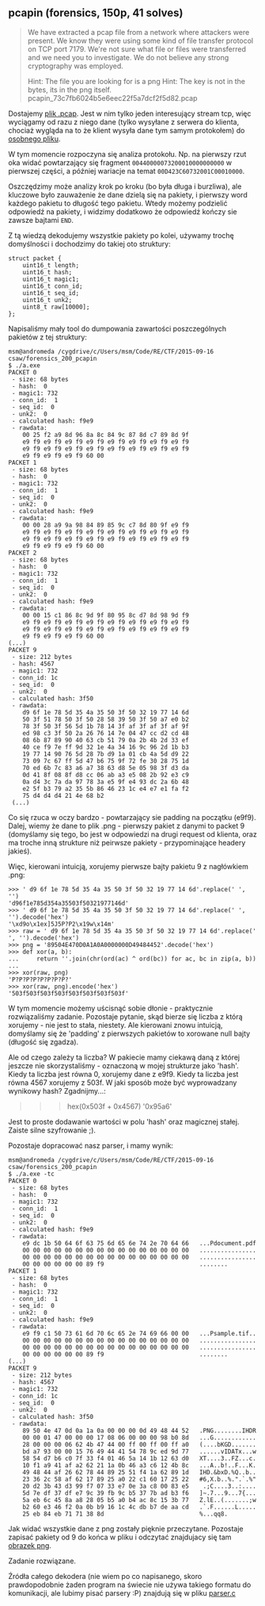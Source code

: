 ## pcapin (forensics, 150p, 41 solves)

> We have extracted a pcap file from a network where attackers were present. We know they were using some kind of file transfer protocol on TCP port 7179. We're not sure what file or files were transferred and we need you to investigate. We do not believe any strong cryptography was employed.
> 
> Hint: The file you are looking for is a png
> Hint: The key is not in the bytes, its in the png itself.
> pcapin_73c7fb6024b5e6eec22f5a7dcf2f5d82.pcap

Dostajemy [plik .pcap](pcapin.pcap). Jest w nim tylko jeden interesujący stream tcp, więc wyciągamy od razu z niego dane (tylko wysyłane z serwera do klienta, chociaż wygląda na to że klient wysyła dane tym samym protokołem) do [osobnego pliku](rawdata.bin).

W tym momencie rozpoczyna się analiza protokołu. Np. na pierwszy rzut oka widać powtarzający się fragment `00440000073200010000000000` w pierwszej części, a później wariacje na temat `00D423C60732001C00010000`.

Oszczędzimy może analizy krok po kroku (bo była długa i burzliwa), ale kluczowe było zauważenie że dane dzielą się na pakiety, i pierwszy word każdego pakietu to długość tego pakietu. Wtedy możemy podzielić odpowiedź na pakiety, i widzimy dodatkowo że odpowiedź kończy sie zawsze bajtami `END`.

Z tą wiedzą dekodujemy wszystkie pakiety po kolei, używamy trochę domyślności i dochodzimy do takiej oto struktury:

    struct packet {
        uint16_t length;
        uint16_t hash;
        uint16_t magic1;
        uint16_t conn_id;
        uint16_t seq_id;
        uint16_t unk2;
        uint8_t raw[10000];
    };

Napisaliśmy mały tool do dumpowania zawartości poszczególnych pakietów z tej struktury:

    msm@andromeda /cygdrive/c/Users/msm/Code/RE/CTF/2015-09-16 csaw/forensics_200_pcapin
    $ ./a.exe
    PACKET 0
     - size: 68 bytes
     - hash:  0
     - magic1: 732
     - conn_id:  1
     - seq_id:  0
     - unk2:  0
     - calculated hash: f9e9
     - rawdata:
        00 25 f2 a9 8d 96 8a 8c 84 9c 87 8d c7 89 8d 9f
        e9 f9 e9 f9 e9 f9 e9 f9 e9 f9 e9 f9 e9 f9 e9 f9
        e9 f9 e9 f9 e9 f9 e9 f9 e9 f9 e9 f9 e9 f9 e9 f9
        e9 f9 e9 f9 e9 f9 60 00
    PACKET 1
     - size: 68 bytes
     - hash:  0
     - magic1: 732
     - conn_id:  1
     - seq_id:  0
     - unk2:  0
     - calculated hash: f9e9
     - rawdata:
        00 00 28 a9 9a 98 84 89 85 9c c7 8d 80 9f e9 f9
        e9 f9 e9 f9 e9 f9 e9 f9 e9 f9 e9 f9 e9 f9 e9 f9
        e9 f9 e9 f9 e9 f9 e9 f9 e9 f9 e9 f9 e9 f9 e9 f9
        e9 f9 e9 f9 e9 f9 60 00
    PACKET 2
     - size: 68 bytes
     - hash:  0
     - magic1: 732
     - conn_id:  1
     - seq_id:  0
     - unk2:  0
     - calculated hash: f9e9
     - rawdata:
        00 00 15 c1 86 8c 9d 9f 80 95 8c d7 8d 98 9d f9
        e9 f9 e9 f9 e9 f9 e9 f9 e9 f9 e9 f9 e9 f9 e9 f9
        e9 f9 e9 f9 e9 f9 e9 f9 e9 f9 e9 f9 e9 f9 e9 f9
        e9 f9 e9 f9 e9 f9 60 00
    (...)
    PACKET 9
     - size: 212 bytes
     - hash: 4567
     - magic1: 732
     - conn_id: 1c
     - seq_id:  0
     - unk2:  0
     - calculated hash: 3f50
     - rawdata:
        d9 6f 1e 78 5d 35 4a 35 50 3f 50 32 19 77 14 6d
        50 3f 51 78 50 3f 50 28 58 39 50 3f 50 a7 e0 b2
        78 3f 50 3f 56 5d 1b 78 14 3f af 3f af 3f af 9f
        ed 98 c3 3f 50 2a 26 76 14 7e 04 47 cc d2 cd 48
        08 6b 87 89 90 40 63 cb 51 79 0a 2b 4b 2d 33 ef
        40 ce f9 7e ff 9d 32 1e 4a 34 16 9c 96 2d 1b b3
        19 77 14 90 76 5d 28 7b d9 1a 01 cb 4a 5d d9 22
        73 09 7c 67 ff 5d 47 b6 75 9f 72 fe 30 28 75 1d
        70 ed 6b 7c 83 a6 a7 38 63 d8 5e 05 98 3f d3 da
        0d 41 8f 08 8f d8 cc 06 ab a3 e5 08 2b 92 e3 c9
        0a d4 3c 7a da 97 78 3a e5 9f e4 93 dc 2a 6b 48
        e2 5f b3 79 a2 35 5b 86 46 23 1c e4 e7 e1 fa f2
        75 d4 d4 d4 21 4e 68 b2
     (...)

Co się rzuca w oczy bardzo - powtarzający sie padding na początku (e9f9). Dalej, wiemy że dane to plik .png - pierwszy pakiet z danymi to packet 9 (domyślamy się tego, bo jest w odpowiedzi na drugi request od klienta, oraz ma troche inną strukture niż peirwsze pakiety - przypominające headery jakieś).

Więc, kierowani intuicją, xorujemy pierwsze bajty pakietu 9 z nagłówkiem .png:

    >>> ' d9 6f 1e 78 5d 35 4a 35 50 3f 50 32 19 77 14 6d'.replace(' ', '')
    'd96f1e785d354a35503f50321977146d'
    >>> ' d9 6f 1e 78 5d 35 4a 35 50 3f 50 32 19 77 14 6d'.replace(' ', '').decode('hex')
    '\xd9o\x1ex]5J5P?P2\x19w\x14m'
    >>> raw = ' d9 6f 1e 78 5d 35 4a 35 50 3f 50 32 19 77 14 6d'.replace(' ', '').decode('hex')
    >>> png = '89504E470D0A1A0A0000000D49484452'.decode('hex')
    >>> def xor(a, b):
    ...     return ''.join(chr(ord(ac) ^ ord(bc)) for ac, bc in zip(a, b))
    ...
    >>> xor(raw, png)
    'P?P?P?P?P?P?P?P?'
    >>> xor(raw, png).encode('hex')
    '503f503f503f503f503f503f503f503f'

W tym momencie możemy uścisnąć sobie dłonie - praktycznie rozwiązaliśmy zadanie. Pozostaje pytanie, skąd bierze się liczba z którą xorujemy - nie jest to stała, niestety. Ale kierowani znowu intuicją, domyślamy się że 'padding' z pierwszych pakietów to xorowane null bajty (długość się zgadza).

Ale od czego zależy ta liczba? W pakiecie mamy ciekawą daną z której jeszcze nie skorzystaliśmy - oznaczoną w mojej strukturze jako 'hash'. Kiedy ta liczba jest równa 0, xorujemy dane z e9f9. Kiedy ta liczba jest równa 4567 xorujemy z 503f. W jaki sposób może być wyprowadzany wynikowy hash? Zgadnijmy...:

>>> hex(0x503f + 0x4567)
'0x95a6'

Jest to proste dodawanie wartości w polu 'hash' oraz magicznej stałej. Zaiste silne szyfrowanie ;).

Pozostaje dopracować nasz parser, i mamy wynik:

    msm@andromeda /cygdrive/c/Users/msm/Code/RE/CTF/2015-09-16 csaw/forensics_200_pcapin
    $ ./a.exe -tc
    PACKET 0
     - size: 68 bytes
     - hash:  0
     - magic1: 732
     - conn_id:  1
     - seq_id:  0
     - unk2:  0
     - calculated hash: f9e9
     - rawdata:
        e9 dc 1b 50 64 6f 63 75 6d 65 6e 74 2e 70 64 66   ...Pdocument.pdf
        00 00 00 00 00 00 00 00 00 00 00 00 00 00 00 00   ................
        00 00 00 00 00 00 00 00 00 00 00 00 00 00 00 00   ................
        00 00 00 00 00 00 89 f9                           ........
    PACKET 1
     - size: 68 bytes
     - hash:  0
     - magic1: 732
     - conn_id:  1
     - seq_id:  0
     - unk2:  0
     - calculated hash: f9e9
     - rawdata:
        e9 f9 c1 50 73 61 6d 70 6c 65 2e 74 69 66 00 00   ...Psample.tif..
        00 00 00 00 00 00 00 00 00 00 00 00 00 00 00 00   ................
        00 00 00 00 00 00 00 00 00 00 00 00 00 00 00 00   ................
        00 00 00 00 00 00 89 f9                           ........
    (...)
    PACKET 9
     - size: 212 bytes
     - hash: 4567
     - magic1: 732
     - conn_id: 1c
     - seq_id:  0
     - unk2:  0
     - calculated hash: 3f50
     - rawdata:
        89 50 4e 47 0d 0a 1a 0a 00 00 00 0d 49 48 44 52   .PNG........IHDR
        00 00 01 47 00 00 00 17 08 06 00 00 00 98 b0 8d   ...G............
        28 00 00 00 06 62 4b 47 44 00 ff 00 ff 00 ff a0   (....bKGD.......
        bd a7 93 00 00 15 76 49 44 41 54 78 9c ed 9d 77   ......vIDATx...w
        58 54 d7 b6 c0 7f 33 f4 01 46 5a 14 1b 12 63 d0   XT....3..FZ...c.
        10 f1 a9 41 af a2 62 21 1a 0b 46 a3 c6 12 4b 8c   ...A..b!..F...K.
        49 48 44 af 26 62 78 44 89 25 51 f4 1a 62 89 1d   IHD.&bxD.%Q..b..
        23 36 2c 58 af 62 17 89 25 a0 22 c1 60 17 25 22   #6,X.b..%.".`.%"
        20 d2 3b 43 d3 99 f7 07 33 e7 0e 3a c8 00 83 e5    .;C....3..:....
        5d 7e df 37 df e7 9c 39 fb 9c b5 37 7b ad b3 f6   ]~.7...9...7{...
        5a eb 6c 45 8a a8 28 05 b5 a0 b4 ac 8c 15 3b 77   Z.lE..(.......;w
        b2 60 e3 46 f2 0a 0b b9 16 1c 4c db b7 de aa cd   .`.F......L.....
        25 eb 84 eb 71 71 38 8d                           %...qq8.

Jak widać wszystkie dane z png zostały pięknie przeczytane. Pozostaje zapisać pakiety od 9 do końca w pliku i odczytać znajdujacy się tam [obrazek png](pcapin.png).

Zadanie rozwiązane.

Źródła całego dekodera (nie wiem po co napisanego, skoro prawdopodobnie żaden program na świecie nie używa takiego formatu do komunikacji, ale lubimy pisać parsery :P) znajdują się w pliku [parser.c](parser.c)
